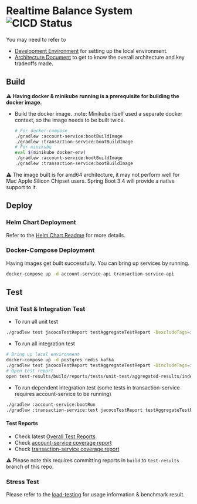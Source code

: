 # Realtime Balance System ![CICD Status](https://github.com/hugogu/rt-balance/actions/workflows/build-and-test.yml/badge.svg)

You may need to refer to 
* [Development Environment](./docs/DevelopmentEnvironment.md) for setting up the local environment.
* [Architecture Document](docs/Architecture.md) to get to know the overall architecture and key tradeoffs made.

## Build

:warning: **Having docker & minikube running is a prerequisite for building the docker image.**

* Build the docker image. :note: Minikube itself used a separate docker context, so the image needs to be built twice.
    ```bash
    # For docker-compose
    ./gradlew :account-service:bootBuildImage
    ./gradlew :transaction-service:bootBuildImage
    # For minikube
    eval $(minikube docker-env)
    ./gradlew :account-service:bootBuildImage
    ./gradlew :transaction-service:bootBuildImage
    ```
  
:warning: The image built is for amd64 architecture, it may not perform well for Mac Apple Silicon Chipset users. Spring Boot 3.4 will provide a native support to it.

## Deploy

### Helm Chart Deployment

Refer to the [Helm Chart Readme](./helm-chart/README.md) for more details.

### Docker-Compose Deployment

Having images get built successfully. You can bring up services by running. 

```bash
docker-compose up -d account-service-api transaction-service-api
```

## Test

### Unit Test & Integration Test

* To run all unit test
```bash
./gradlew test jacocoTestReport testAggregateTestReport -DexcludeTags=integration
```
* To run all integration test
```bash
# Bring up local environment
docker-compose up -d postgres redis kafka
./gradlew test jacocoTestReport testAggregateTestReport -DincludeTags=integration
# Open test report
open test-results/build/reports/tests/unit-test/aggregated-results/index.html
```
* To run dependent integration test (some tests in transaction-service requires account-service to be running)
```bash
./gradlew :account-service:bootRun
./gradlew :transaction-service:test jacocoTestReport testAggregateTestReport -DincludeTags=require-account,integration
```

#### Test Reports

* Check latest [Overall Test Reports](https://htmlpreview.github.io/?https://github.com/hugogu/rt-balance/blob/test-results/test-results/build/reports/tests/unit-test/aggregated-results/index.html). 
* Check [account-service coverage report](https://htmlpreview.github.io/?https://github.com/hugogu/rt-balance/blob/test-results/account-service/build/jacocoHtml/index.html)
* Check [transaction-service coverage report](https://htmlpreview.github.io/?https://github.com/hugogu/rt-balance/blob/test-results/transaction-service/build/jacocoHtml/index.html)

:warning: Please note this requires committing reports in `build` to `test-results` branch of this repo.

### Stress Test
Please refer to the [load-testing](./load-testing/README.md) for usage information & benchmark result.
